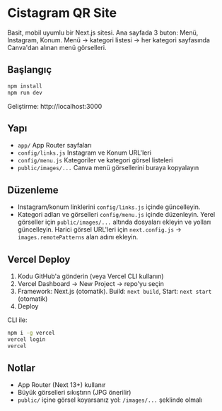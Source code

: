 # Cistagram QR Site

Basit, mobil uyumlu bir Next.js sitesi. Ana sayfada 3 buton: Menü, Instagram, Konum. Menü → kategori listesi → her kategori sayfasında Canva'dan alınan menü görselleri.

## Başlangıç
```bash
npm install
npm run dev
```
Geliştirme: http://localhost:3000

## Yapı
- `app/` App Router sayfaları
- `config/links.js` Instagram ve Konum URL'leri
- `config/menu.js` Kategoriler ve kategori görsel listeleri
- `public/images/...` Canva menü görsellerini buraya kopyalayın

## Düzenleme
- Instagram/konum linklerini `config/links.js` içinde güncelleyin.
- Kategori adları ve görselleri `config/menu.js` içinde düzenleyin. Yerel görseller için `public/images/...` altında dosyaları ekleyin ve yolları güncelleyin. Harici görsel URL'leri için `next.config.js` → `images.remotePatterns` alan adını ekleyin.

## Vercel Deploy
1. Kodu GitHub'a gönderin (veya Vercel CLI kullanın)
2. Vercel Dashboard → New Project → repo'yu seçin
3. Framework: Next.js (otomatik). Build: `next build`, Start: `next start` (otomatik)
4. Deploy

CLI ile:
```bash
npm i -g vercel
vercel login
vercel
```

## Notlar
- App Router (Next 13+) kullanır
- Büyük görselleri sıkıştırın (JPG önerilir)
- `public/` içine görsel koyarsanız yol: `/images/...` şeklinde olmalı
